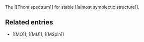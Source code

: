 
The [[Thom spectrum]] for stable [[almost symplectic structure]].

## Related entries

* [[MO]], [[MU]], [[MSpin]]